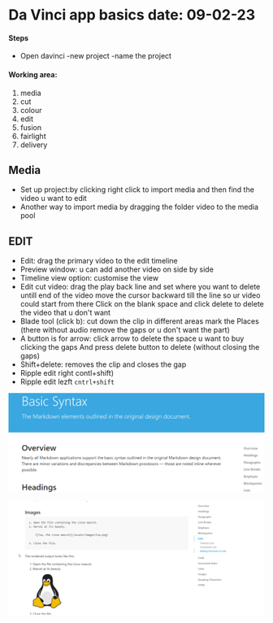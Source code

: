 # Da Vinci app basics date: 09-02-23
#### Steps

 - Open davinci -new project -name the project
 
#### Working area:

1. media 
1. cut
1.  colour  
1. edit 
1.  fusion 
1. fairlight 
1. delivery 

## Media
 - Set up project:by clicking right click to import media and then find the video u want to edit 
 - Another way to import media by dragging the folder video to the media pool 

## EDIT

- Edit: drag the primary video to the edit timeline 
- Preview window: u can add another video on side by side
 - Timeline view option: customise the view
 - Edit cut video: drag the play back line and set where you want to delete untill end of the video 
move the cursor backward till the line so ur video could start from there
Click on the blank space and click delete to delete the video that u don't want
 - Blade tool (click b): cut down the clip in different areas mark the Places (there without audio remove the gaps or u don't want the part) 
 - A button is for arrow: click arrow to delete the space u want to buy clicking the gaps And press delete button to delete (without closing the gaps)
 - Shift+delete: removes the clip and closes the gap
 - Ripple edit right contl+shift)
 - Ripple edit lezft  `cntrl+shift`

 ![Basic Syntax](./images/basic-syntax.png)

 ![duck](./images/duck.png/)
 